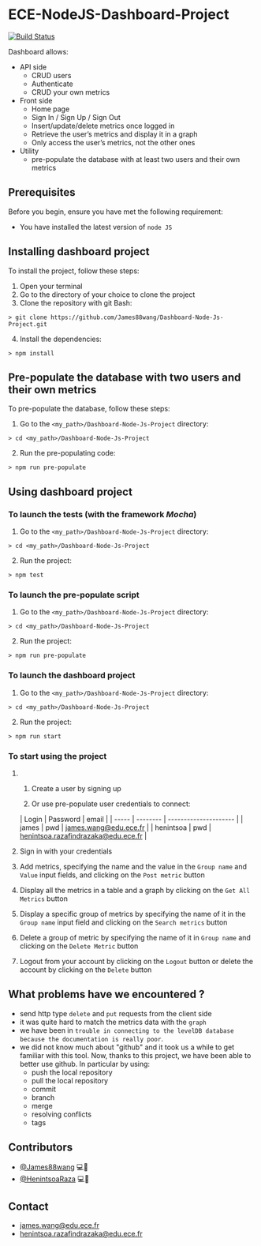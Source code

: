 # ECE-NodeJS-Dashboard-Project 
[![Build Status](https://travis-ci.org/James88wang/Dashboard-Node-Js-Project.svg?branch=master)](https://travis-ci.org/James88wang/Dashboard-Node-Js-Project)

Dashboard allows:

  * API side 
    - CRUD users 
    - Authenticate
    - CRUD your own metrics 
  * Front side
    - Home page
    - Sign In / Sign Up / Sign Out
    - Insert/update/delete metrics once logged in
    - Retrieve the user’s metrics and display it in a graph
    - Only access the user’s metrics, not the other ones
  * Utility
    - pre-populate the database with at least two users and their own metrics


## Prerequisites

Before you begin, ensure you have met the following requirement:
  * You have installed the latest version of `node JS`



## Installing dashboard project

To install the project, follow these steps:
1. Open your terminal
2. Go to the directory of your choice to clone the project
3. Clone the repository with git Bash:

```shell
> git clone https://github.com/James88wang/Dashboard-Node-Js-Project.git
```

4. Install the dependencies:

```shell
> npm install
```




## Pre-populate the database with two users and their own metrics

To pre-populate the database, follow these steps:
1. Go to the `<my_path>/Dashboard-Node-Js-Project` directory:

```shell
> cd <my_path>/Dashboard-Node-Js-Project
```
2. Run the pre-populating code:

```shell
> npm run pre-populate
```



## Using dashboard project

### To launch the tests (with the framework *Mocha*)

1. Go to the `<my_path>/Dashboard-Node-Js-Project` directory:

```shell
> cd <my_path>/Dashboard-Node-Js-Project
```

2. Run the project:

```shell
> npm test
```


### To launch the pre-populate script

1. Go to the `<my_path>/Dashboard-Node-Js-Project` directory:

```shell
> cd <my_path>/Dashboard-Node-Js-Project
```

2. Run the project:

```shell
> npm run pre-populate
```


### To launch the dashboard project

1. Go to the `<my_path>/Dashboard-Node-Js-Project` directory:

```shell
> cd <my_path>/Dashboard-Node-Js-Project
```

2. Run the project:

```shell
> npm run start
```


### To start using the project

1. 1. Create a user by signing up

   2.  Or use pre-populate user credentials to connect:

   | Login | Password | email                 |
| ----- | -------- | --------------------- |
   | james | pwd      | james.wang@edu.ece.fr |
   | henintsoa | pwd      | henintsoa.razafindrazaka@edu.ece.fr |
   
2. Sign in with your credentials
3. Add metrics, specifying the name and the value in the `Group name` and `Value` input fields, and clicking on the `Post metric` button
4. Display all the metrics in a table and a graph by clicking on the `Get All Metrics` button
5. Display a specific group of metrics by specifying the name of it in the `Group name` input field and clicking on the `Search metrics` button
6. Delete a group of metric by specifying the name of it in `Group name` and clicking on the `Delete Metric` button
7. Logout from your account by clicking on the `Logout` button or delete the account by clicking on the `Delete` button



## What problems have we encountered ?

* send http type `delete` and `put` requests from the client side 
* it was quite hard to match the metrics data with the `graph` 
* we have been in `trouble in connecting to the levelDB database because the documentation is really poor`.
* we did not know much about "github" and it took us a while to get familiar with this tool. Now, thanks to this project, we have been able to better use github. In particular by using: 
  * push the local repository
  * pull the local repository
  * commit
  * branch 
  * merge
  * resolving conflicts
  * tags 


## Contributors

* [@James88wang](https://github.com/James88wang) 💻🐛
* [@HenintsoaRaza](https://github.com/HenintsoaRaza) 💻🐛


## Contact

* james.wang@edu.ece.fr
* henintsoa.razafindrazaka@edu.ece.fr
